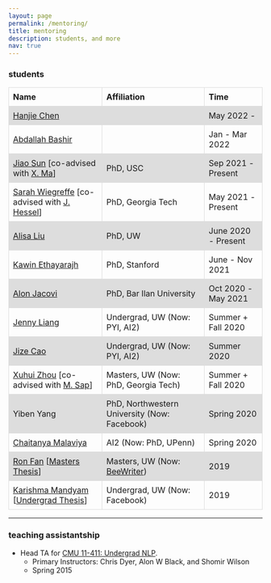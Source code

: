 ```yaml
---
layout: page
permalink: /mentoring/
title: mentoring
description: students, and more
nav: true
---
```


### students


<style>
table {
  border-collapse: collapse;
  width: 100%;
}

td, th {
  border: 1px solid #dddddd;
  text-align: left;
  padding: 8px;
}

tr:nth-child(even) {
  background-color: #dddddd;
}
</style>
<table>
  <tr>
    <th><b>Name</b></th>
    <th><b>Affiliation</b></th>
    <th><b>Time</b></th>
  </tr>
<!-- https://phoenix.yizimg.com/ayush-pancholy -->
  <tr>
    <td><a href="http://www.cs.virginia.edu/~hc9mx/">Hanjie Chen</a></td>
    <td></td>
    <td>May 2022 - </td>
  </tr>
  <tr>
    <td><a href="https://abdallah197.com/">Abdallah Bashir</a></td>
    <td></td>
    <td>Jan - Mar 2022</td>
  </tr>
  <tr>
    <td><a href="https://sunjiao123sun.github.io/">Jiao Sun</a> [co-advised with <a href="https://xuezhemax.github.io/">X. Ma</a>]</td>
    <td>PhD, USC</td>
    <td>Sep 2021 - Present</td>
  </tr>
  <tr>
    <td><a href="https://sarahwie.github.io/">Sarah Wiegreffe</a> [co-advised with <a href="https://jmhessel.com/">J. Hessel</a>]</td>
    <td>PhD, Georgia Tech</td>
    <td>May 2021 - Present</td>
  </tr>
  <!-- <tr>
    <td><a href="https://liweijiang.me/">Liwei Jiang</a></td>
    <td>PhD, UW</td>
    <td>Jan 2021 - Present</td>
  </tr> -->
  <tr>
    <td><a href="https://alisawuffles.github.io/">Alisa Liu</a></td>
    <td>PhD, UW</td>
    <td>June 2020 - Present</td>
  </tr>
  <tr>
    <td><a href="https://kawine.github.io/">Kawin Ethayarajh</a></td>
    <td>PhD, Stanford</td>
    <td>June - Nov 2021</td>
  </tr>
  <!-- <tr>
    <td><a href="https://www.linkedin.com/in/ximing-lu-4aa9a51a0">Ximing Lu</a></td>
    <td>Undergrad, UW</td>
    <td>Nov 2020 - Present</td>
  </tr> -->
  <tr>
    <td><a href="https://alonjacovi.github.io/">Alon Jacovi</a></td>
    <td>PhD, Bar Ilan University</td>
    <td>Oct 2020 - May 2021</td>
  </tr>
  <tr>
    <td><a href="http://jennyliang.me/">Jenny Liang</a></td>
    <td>Undergrad, UW (Now: PYI, AI2)</td>
    <td>Summer + Fall 2020</td>
  </tr>
  <tr>
    <td><a href="https://www.linkedin.com/in/jize-cao-166890135/">Jize Cao</a></td>
    <td>Undergrad, UW (Now: PYI, AI2)</td>
    <td>Summer 2020</td>
  </tr>
  <tr>
    <td><a href="https://xuhuizhou.github.io/">Xuhui Zhou</a> [co-advised with <a href="https://homes.cs.washington.edu/~msap/index.html">M. Sap</a>]</td>
    <td>Masters, UW (Now: PhD, Georgia Tech)</td>
    <td>Summer + Fall 2020</td>
  </tr>
  <tr>
    <td>Yiben Yang</td>
    <td>PhD, Northwestern University (Now: Facebook)</td>
    <td>Spring 2020</td>
  </tr>
  <tr>
    <td><a href="https://chaitanyamalaviya.github.io/">Chaitanya Malaviya</a></td>
    <td>AI2 (Now: PhD, UPenn)</td>
    <td>Spring 2020</td>
  </tr>
  <tr>
    <td><a href="https://www.linkedin.com/in/ronf/">Ron Fan</a> [<a href="../assets/pdf/Ron_Fan_University_of_Washington_Masters_Thesis.pdf">Masters Thesis</a>]</td>
    <td>Masters, UW (Now: <a href="https://www.beewriter.com/">BeeWriter</a>)</td>
    <td>2019</td>
  </tr>
  <tr>
    <td><a href="https://www.linkedin.com/in/kmandyam/">Karishma Mandyam</a> [<a href="../assets/pdf/Karishma_Mandyam_UW_Senior_Thesis.pdf">Undergrad Thesis</a>]</td>
    <td>Undergrad, UW (Now: Facebook)</td>
    <td>2019</td>
  </tr>
</table>


<hr>


### teaching assistantship

- Head TA for [CMU 11-411: Undergrad NLP](http://demo.clab.cs.cmu.edu/NLP/).
    * Primary Instructors: Chris Dyer, Alon W Black, and Shomir Wilson
    * Spring 2015

